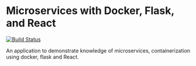 # Microservices with Docker, Flask, and React

[![Build Status](https://travis-ci.org/Celoka/testdriven-app.svg?branch=develop)](https://travis-ci.org/Celoka/testdriven-app)

An application to demonstrate knowledge of microservices, containerization using docker, flask and React.
